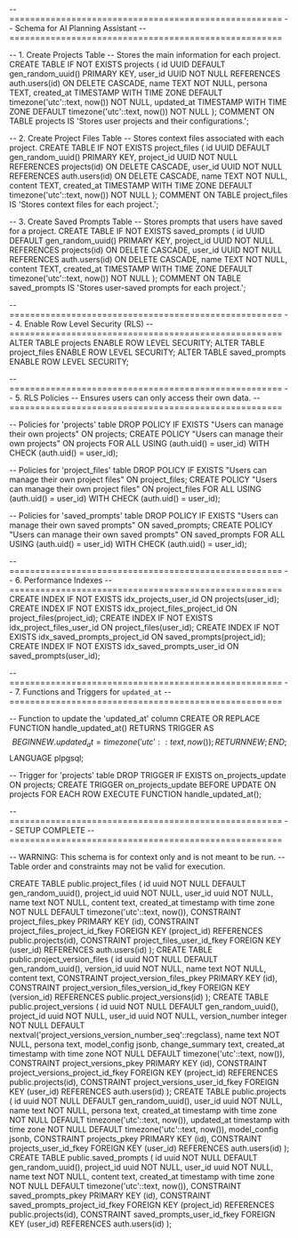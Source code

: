 -- =====================================================
-- Schema for AI Planning Assistant
-- =====================================================

-- 1. Create Projects Table
-- Stores the main information for each project.
CREATE TABLE IF NOT EXISTS projects (
    id UUID DEFAULT gen_random_uuid() PRIMARY KEY,
    user_id UUID NOT NULL REFERENCES auth.users(id) ON DELETE CASCADE,
    name TEXT NOT NULL,
    persona TEXT,
    created_at TIMESTAMP WITH TIME ZONE DEFAULT timezone('utc'::text, now()) NOT NULL,
    updated_at TIMESTAMP WITH TIME ZONE DEFAULT timezone('utc'::text, now()) NOT NULL
);
COMMENT ON TABLE projects IS 'Stores user projects and their configurations.';

-- 2. Create Project Files Table
-- Stores context files associated with each project.
CREATE TABLE IF NOT EXISTS project_files (
    id UUID DEFAULT gen_random_uuid() PRIMARY KEY,
    project_id UUID NOT NULL REFERENCES projects(id) ON DELETE CASCADE,
    user_id UUID NOT NULL REFERENCES auth.users(id) ON DELETE CASCADE,
    name TEXT NOT NULL,
    content TEXT,
    created_at TIMESTAMP WITH TIME ZONE DEFAULT timezone('utc'::text, now()) NOT NULL
);
COMMENT ON TABLE project_files IS 'Stores context files for each project.';


-- 3. Create Saved Prompts Table
-- Stores prompts that users have saved for a project.
CREATE TABLE IF NOT EXISTS saved_prompts (
    id UUID DEFAULT gen_random_uuid() PRIMARY KEY,
    project_id UUID NOT NULL REFERENCES projects(id) ON DELETE CASCADE,
    user_id UUID NOT NULL REFERENCES auth.users(id) ON DELETE CASCADE,
    name TEXT NOT NULL,
    content TEXT,
    created_at TIMESTAMP WITH TIME ZONE DEFAULT timezone('utc'::text, now()) NOT NULL
);
COMMENT ON TABLE saved_prompts IS 'Stores user-saved prompts for each project.';

-- =====================================================
-- 4. Enable Row Level Security (RLS)
-- =====================================================
ALTER TABLE projects ENABLE ROW LEVEL SECURITY;
ALTER TABLE project_files ENABLE ROW LEVEL SECURITY;
ALTER TABLE saved_prompts ENABLE ROW LEVEL SECURITY;

-- =====================================================
-- 5. RLS Policies
-- Ensures users can only access their own data.
-- =====================================================

-- Policies for 'projects' table
DROP POLICY IF EXISTS "Users can manage their own projects" ON projects;
CREATE POLICY "Users can manage their own projects" ON projects
    FOR ALL
    USING (auth.uid() = user_id)
    WITH CHECK (auth.uid() = user_id);

-- Policies for 'project_files' table
DROP POLICY IF EXISTS "Users can manage their own project files" ON project_files;
CREATE POLICY "Users can manage their own project files" ON project_files
    FOR ALL
    USING (auth.uid() = user_id)
    WITH CHECK (auth.uid() = user_id);

-- Policies for 'saved_prompts' table
DROP POLICY IF EXISTS "Users can manage their own saved prompts" ON saved_prompts;
CREATE POLICY "Users can manage their own saved prompts" ON saved_prompts
    FOR ALL
    USING (auth.uid() = user_id)
    WITH CHECK (auth.uid() = user_id);


-- =====================================================
-- 6. Performance Indexes
-- =====================================================
CREATE INDEX IF NOT EXISTS idx_projects_user_id ON projects(user_id);
CREATE INDEX IF NOT EXISTS idx_project_files_project_id ON project_files(project_id);
CREATE INDEX IF NOT EXISTS idx_project_files_user_id ON project_files(user_id);
CREATE INDEX IF NOT EXISTS idx_saved_prompts_project_id ON saved_prompts(project_id);
CREATE INDEX IF NOT EXISTS idx_saved_prompts_user_id ON saved_prompts(user_id);


-- =====================================================
-- 7. Functions and Triggers for `updated_at`
-- =====================================================

-- Function to update the 'updated_at' column
CREATE OR REPLACE FUNCTION handle_updated_at()
RETURNS TRIGGER AS $$
BEGIN
    NEW.updated_at = timezone('utc'::text, now());
    RETURN NEW;
END;
$$ LANGUAGE plpgsql;

-- Trigger for 'projects' table
DROP TRIGGER IF EXISTS on_projects_update ON projects;
CREATE TRIGGER on_projects_update
    BEFORE UPDATE ON projects
    FOR EACH ROW
    EXECUTE FUNCTION handle_updated_at();

-- =====================================================
-- SETUP COMPLETE
-- =====================================================

-- WARNING: This schema is for context only and is not meant to be run.
-- Table order and constraints may not be valid for execution.

CREATE TABLE public.project_files (
  id uuid NOT NULL DEFAULT gen_random_uuid(),
  project_id uuid NOT NULL,
  user_id uuid NOT NULL,
  name text NOT NULL,
  content text,
  created_at timestamp with time zone NOT NULL DEFAULT timezone('utc'::text, now()),
  CONSTRAINT project_files_pkey PRIMARY KEY (id),
  CONSTRAINT project_files_project_id_fkey FOREIGN KEY (project_id) REFERENCES public.projects(id),
  CONSTRAINT project_files_user_id_fkey FOREIGN KEY (user_id) REFERENCES auth.users(id)
);
CREATE TABLE public.project_version_files (
  id uuid NOT NULL DEFAULT gen_random_uuid(),
  version_id uuid NOT NULL,
  name text NOT NULL,
  content text,
  CONSTRAINT project_version_files_pkey PRIMARY KEY (id),
  CONSTRAINT project_version_files_version_id_fkey FOREIGN KEY (version_id) REFERENCES public.project_versions(id)
);
CREATE TABLE public.project_versions (
  id uuid NOT NULL DEFAULT gen_random_uuid(),
  project_id uuid NOT NULL,
  user_id uuid NOT NULL,
  version_number integer NOT NULL DEFAULT nextval('project_versions_version_number_seq'::regclass),
  name text NOT NULL,
  persona text,
  model_config jsonb,
  change_summary text,
  created_at timestamp with time zone NOT NULL DEFAULT timezone('utc'::text, now()),
  CONSTRAINT project_versions_pkey PRIMARY KEY (id),
  CONSTRAINT project_versions_project_id_fkey FOREIGN KEY (project_id) REFERENCES public.projects(id),
  CONSTRAINT project_versions_user_id_fkey FOREIGN KEY (user_id) REFERENCES auth.users(id)
);
CREATE TABLE public.projects (
  id uuid NOT NULL DEFAULT gen_random_uuid(),
  user_id uuid NOT NULL,
  name text NOT NULL,
  persona text,
  created_at timestamp with time zone NOT NULL DEFAULT timezone('utc'::text, now()),
  updated_at timestamp with time zone NOT NULL DEFAULT timezone('utc'::text, now()),
  model_config jsonb,
  CONSTRAINT projects_pkey PRIMARY KEY (id),
  CONSTRAINT projects_user_id_fkey FOREIGN KEY (user_id) REFERENCES auth.users(id)
);
CREATE TABLE public.saved_prompts (
  id uuid NOT NULL DEFAULT gen_random_uuid(),
  project_id uuid NOT NULL,
  user_id uuid NOT NULL,
  name text NOT NULL,
  content text,
  created_at timestamp with time zone NOT NULL DEFAULT timezone('utc'::text, now()),
  CONSTRAINT saved_prompts_pkey PRIMARY KEY (id),
  CONSTRAINT saved_prompts_project_id_fkey FOREIGN KEY (project_id) REFERENCES public.projects(id),
  CONSTRAINT saved_prompts_user_id_fkey FOREIGN KEY (user_id) REFERENCES auth.users(id)
);